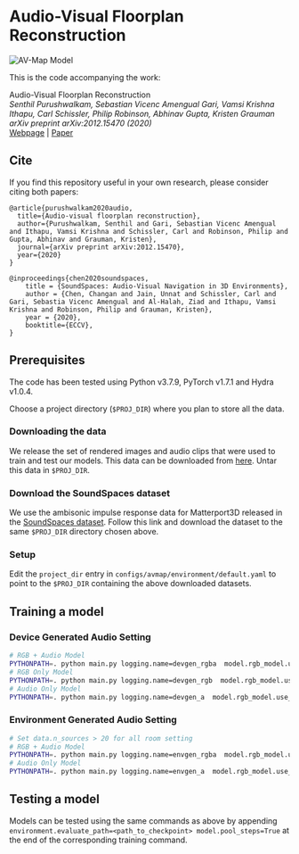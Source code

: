 # Audio-Visual Floorplan Reconstruction

![AV-Map Model](http://www.cs.cmu.edu/~spurushw/publication/avmap/teaser.png)

This is the code accompanying the work:  

Audio-Visual Floorplan Reconstruction<br/>
*Senthil Purushwalkam, Sebastian Vicenc Amengual Gari, Vamsi Krishna Ithapu, Carl Schissler, Philip Robinson, Abhinav Gupta, Kristen Grauman<br/>
arXiv preprint arXiv:2012.15470 (2020) <br/>*
[Webpage](http://www.cs.cmu.edu/~spurushw/projects/avmap.html) | [Paper](https://arxiv.org/abs/2012.15470) <br/>

## Cite

If you find this repository useful in your own research, please consider 
citing both papers:

```
@article{purushwalkam2020audio,
  title={Audio-visual floorplan reconstruction},
  author={Purushwalkam, Senthil and Gari, Sebastian Vicenc Amengual and Ithapu, Vamsi Krishna and Schissler, Carl and Robinson, Philip and Gupta, Abhinav and Grauman, Kristen},
  journal={arXiv preprint arXiv:2012.15470},
  year={2020}
}

@inproceedings{chen2020soundspaces,
    title = {SoundSpaces: Audio-Visual Navigation in 3D Environments},
    author = {Chen, Changan and Jain, Unnat and Schissler, Carl and Gari, Sebastia Vicenc Amengual and Al-Halah, Ziad and Ithapu, Vamsi Krishna and Robinson, Philip and Grauman, Kristen},
    year = {2020},
    booktitle={ECCV},
}
```


## Prerequisites
The code has been tested using Python v3.7.9, PyTorch v1.7.1 and 
Hydra v1.0.4.

Choose a project directory (`$PROJ_DIR`) where you plan to store all the data.

### Downloading the data
We release the set of rendered images and audio clips that were 
used to train and test our models.
This data can be downloaded from [here](https://drive.google.com/file/d/1gUNU_NgqUbWMyhGIRhsK_BYftSiF0kZE/view?usp=sharing).
Untar this data in `$PROJ_DIR`.

### Download the SoundSpaces dataset
We use the ambisonic impulse response data for Matterport3D released in 
the [SoundSpaces dataset](https://soundspaces.org/). Follow this link and 
download the dataset to the same `$PROJ_DIR` directory chosen above.


### Setup
Edit the `project_dir` entry in `configs/avmap/environment/default.yaml` to 
point to the `$PROJ_DIR` containing the above downloaded datasets.

## Training a model

### Device Generated Audio Setting

```bash
# RGB + Audio Model 
PYTHONPATH=. python main.py logging.name=devgen_rgba  model.rgb_model.use_model=True model.audio_model.use_model=True data/audio_clip=freq_sweep_signal data.source_at_receiver=True
# RGB Only Model 
PYTHONPATH=. python main.py logging.name=devgen_rgb  model.rgb_model.use_model=True model.audio_model.use_model=False data/audio_clip=freq_sweep_signal data.source_at_receiver=True
# Audio Only Model 
PYTHONPATH=. python main.py logging.name=devgen_a  model.rgb_model.use_model=False model.audio_model.use_model=True data/audio_clip=freq_sweep_signal data.source_at_receiver=True
```

### Environment Generated Audio Setting

```bash
# Set data.n_sources > 20 for all room setting
# RGB + Audio Model 
PYTHONPATH=. python main.py logging.name=envgen_rgba  model.rgb_model.use_model=True model.audio_model.use_model=True data/audio_clip=env_gen data.source_at_receiver=False data.n_sources=100
# Audio Only Model 
PYTHONPATH=. python main.py logging.name=envgen_a  model.rgb_model.use_model=False model.audio_model.use_model=True data/audio_clip=env_gen data.source_at_receiver=False  data.n_sources=100
```

## Testing a model

Models can be tested using the same commands as above by 
appending `environment.evaluate_path=<path_to_checkpoint> model.pool_steps=True`
 at the end of the corresponding training command. 



